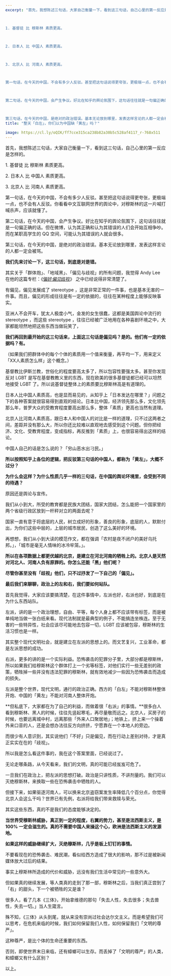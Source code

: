 ```yaml
---
excerpt: "首先，我想陈述三句话，大家自己衡量一下，看到这三句话，自己心里的第一反应是怎样的。



1. 基督徒 比 穆斯林 素质更高。



2. 日本人 比 中国人 素质更高。



3. 北京人 比 河南人 素质更高。



第一句话，在今天的中国，不会有多少人反驳。甚至把这句话说得更夸张，更极端一点，也不会有人反驳。你看看中文互联网世界的舆论中，对穆斯林的这一片喊打喊杀声，应该就懂了。



第二句话，在今天的中国，会产生争议。好比在知乎的舆论氛围下，这句话往往就是一句偏正确的话。但在微博，认为其正确和认为其错误的人们会开始互相争吵。而在某职高学生的 QQ 空间，可能认为其错误的人就会很多。



第三句话，在今天的中国，是绝对的政治错误。基本无论放到哪里，发表这样言论的人都一定会被骂。"
title: "整天「白左」，你们以为中国缺「黄左」吗？"

image: https://cl.ly/oQIK/ff7cce315ca238b82a30b5c528af4117_r-768x511
---
```



首先，我想陈述三句话，大家自己衡量一下，看到这三句话，自己心里的第一反应是怎样的。

1\. 基督徒 比 穆斯林 素质更高。

2\. 日本人 比 中国人 素质更高。

3\. 北京人 比 河南人 素质更高。

第一句话，在今天的中国，不会有多少人反驳。甚至把这句话说得更夸张，更极端一点，也不会有人反驳。你看看中文互联网世界的舆论中，对穆斯林的这一片喊打喊杀声，应该就懂了。

第二句话，在今天的中国，会产生争议。好比在知乎的舆论氛围下，这句话往往就是一句偏正确的话。但在微博，认为其正确和认为其错误的人们会开始互相争吵。而在某职高学生的 QQ 空间，可能认为其错误的人就会很多。

第三句话，在今天的中国，是绝对的政治错误。基本无论放到哪里，发表这样言论的人都一定会被骂。

**我们先来讨论一下，这三句话，到底是对是错。**

其实关于「群体炮」、「地域黑」、「偏见与歧视」的所有问题，我觉得 Andy Lee 在他的这篇专栏：《[偏好*偏见*歧视][1]》 之中已经说得非常清楚了。

有偏见，偏见发展成了 stereotype ，这是非常正常的一件事，也是基本无害的一件事。而且，偏见的形成往往是有一定的依据的，往往在某种程度上能够反映事实。

亚洲人不会开车，犹太人极度小气，金发的女生很蠢，这都是美国舆论中流行的 stereotype ，而这些 stereotype ，往往已经被广泛地用在各种喜剧环境之中，大家都能坦然地把这些东西当做玩笑了，

**我们再回到最开始的这三句话来，上面这三句话是偏见吗？是的。他们有一定的依据吗？有。**

（如果我们把群体中的每个个体的素质用一个值来衡量，再平均一下，用来定义「XX人素质怎么样」这个概念。）

基督教比伊斯兰教，世俗化的程度要高太多了，所以包容性要强太多。甚至你发现反对 LGBT 是写在基督教教义里的东西，现在欧美的很多基督徒都已经可以坦然地接受 LGBT 了。所以说基督徒整体上的素质要比穆斯林高是有道理的。

日本人比中国人素质高，也是显而易见的，从知乎上「日本发达在哪里？」问题之下的各种答案就很容易得到直观的结论。日本比中国，经济领先那么多，文化领先那么年，普罗大众的受教育程度要高出那么多，整体「素质」更高也当然有道理。

北京人比河南人素质高，跟日本人和中国人的对比是一样的道理，只不过这两者之间，差距并没有那么大，所以你还比较难以直观地去感受到这个问题。但你把经济、文化、受教育程度，变成指标，再反推到「素质」上，也很容易得出这样的结论。

中国人自己的话是怎么说的？「穷山恶水出刁民。」

**所以按照知乎上各位的逻辑，把反驳第三句话的中国人，都称为「黄左」，大概不过分？**

**为什么会这样？为什么性质几乎一样的三句话，在中国的舆论环境里，会受到不同的待遇？**

原因还是舆论与宣传。

我们从小到大，所受的教育都是民族大团结，国家大团结，怎么能把一个国家里的两个省级行政区放到一杆秤对立的两面去呢？

国家一直有意于将底层的人民，树立成好的形象，善良的形象，底层的人，默默付出，为你们这些中层的，上层的城市居民，创造了这么美好的环境。

再想想，我们从小到大读的模范作文，都在强调「农村是夜不闭户的美好乌托邦。」，「城市是毫无人情味的冰冷牢笼。」。

**所以在各项数据上都更优越的北京，是建立在河北河南的牺牲上的。北京人是天然对河北人、河南人负有原罪的。你怎么还能「黑」他们呢？**

**尽管你甚至没有「歧视」他们，只不过抒发了一下自己的「偏见」。**

**最后我们来聊聊，政治上的左和右，我们要如何站队。**

首先我觉得，大家应该要搞清楚，在这件事情中，左派也好，右派也好，到底是在为什么东西站队。

左派，讲的是一个政治理想，自由、平等，每个人身上都不应该带有标签，而是被单纯地当做一张白纸来看。现代法制就是最典型的例子，不能搞连坐株连。至于无害的一些特异性，社会应该尽可能地去包容一切，LGBT 应该被包容，穆斯林的生活习惯也是一样。

其实整个现代文明社会，就是建立在左派的思想上的。而文艺复兴，工业革命，都是左派思想的成功。

右派，更多的讲的是一个实际利益。恐怖袭击的犯罪分子里，大部分都是穆斯林，所以如果我们给穆斯林这个群体打上一个劣等标签，对他们实行一些无差别的政策，牺牲掉一些并没有违法犯罪的穆斯林，就有效地减少一些因为恐怖袭击而造成的损失。

左派是整个世界，现代文明，通行的政治正确。西方的「白左」不能对穆斯林整体开炮、中国的「黄左」不能对河南人整体开炮。

**但私底下，大家都在为了自己的利益，而做着很「右派」的事情。**很多白人看到穆斯林、黑人的时候，往往先竖起寒毛，再尽量敬而远之。北京人，买房子的时候，也要远离城中村，远离那些「外来人口聚居地」；地铁上，挤上来一个操着外来口音的人，还是会想办法往反方向挤挤，宁愿靠在一个本地人的旁边。

而很少有人意识到，其实说他们「不好」只是偏见，而在行动上差别对待，才是真正实实在在的「歧视」。

所以我是怎么看这件事的，我在这个答案里面，已经说过了。

无论走哪条路，从今天看来，我们的文明，真的可能已经岌岌可危了。

一旦我们在政治上，把左派的思想打破。政治是只讲性质，不讲剂量的。我们可以灭绝穆斯林，来换取一些在恐怖袭击中牺牲的人。

但接下来，如果驱逐河南人，可以换来北京盗窃案发生率降低几个百分点，你觉得北京人会这么干吗？世界已有先例，右派将给我们带来救赎与荣光。

其实这些东西，真的不是我们的态度能够决定的。

**当世界受穆斯林威胁，真正到一定的程度，右翼的势力，甚至是法西斯主义，是 100% 一定会滋生的。真的不需要中国人来操这个心，欧洲是法西斯主义的发源地。**

**如果这样的威胁继续扩大，灭绝穆斯林，几乎是板上钉钉的事情。**

不要看现在的恐怖袭击、难民潮，看似给西方造成了很大的影响，那不过是被新闻媒体放大过后的结果。

事实上穆斯林所造成的代价和威胁，远没有我们生活中常见的一些意外大。

但如果真的继续发展，等人类真的走到了那一部，穆斯林之后，当我们真正尝到了「右」的甜头，下一个被牺牲的又是谁？

很多人，看了几本《三体》，开始拿维德的那句「失去人性，失去很多；失去兽性，失去一切。」当人生箴言。

殊不知，《三体》从头到尾，就从来没有崇尚过社会达尔文主义。而是希望我们可以思考，在危机来临的时候，我们如何保留我们人性，如何保留我们「文明的尊严」。

这种尊严，是比个体的生命还重要的东西。

否则，即使世界末日来临，还有蟑螂可以生存。而丢掉了「文明的尊严」的人类，和蟑螂又有什么区别？

以上。

[1]:	https://zhuanlan.zhihu.com/p/19958762
